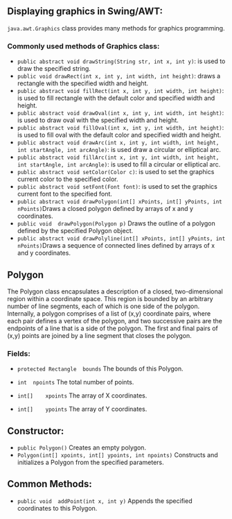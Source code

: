 ## Displaying graphics in Swing/AWT:

`java.awt.Graphics` class provides many methods for graphics programming.

### Commonly used methods of Graphics class:
* `public abstract void drawString(String str, int x, int y)`: is used to draw the specified string.
* `public void drawRect(int x, int y, int width, int height)`: draws a rectangle with the specified width and height.
* `public abstract void fillRect(int x, int y, int width, int height)`: is used to fill rectangle with the default color and specified width and height.
* `public abstract void drawOval(int x, int y, int width, int height)`: is used to draw oval with the specified width and height.
* `public abstract void fillOval(int x, int y, int width, int height)`: is used to fill oval with the default color and specified width and height.
* `public abstract void drawArc(int x, int y, int width, int height, int startAngle, int arcAngle)`: is used draw a circular or elliptical arc.
* `public abstract void fillArc(int x, int y, int width, int height, int startAngle, int arcAngle)`: is used to fill a circular or elliptical arc.
* `public abstract void setColor(Color c)`: is used to set the graphics current color to the specified color.
* `public abstract void setFont(Font font)`: is used to set the graphics current font to the specified font.
* `public abstract void	drawPolygon(int[] xPoints, int[] yPoints, int nPoints)`Draws a closed polygon defined by arrays of x and y coordinates.
* `public void	drawPolygon(Polygon p)`
Draws the outline of a polygon defined by the specified Polygon object.
* `public abstract void	drawPolyline(int[] xPoints, int[] yPoints, int nPoints)`Draws a sequence of connected lines defined by arrays of x and y coordinates.

## Polygon
The Polygon class encapsulates a description of a closed, two-dimensional region within a coordinate space. This region is bounded by an arbitrary number of line segments, each of which is one side of the polygon. Internally, a polygon comprises of a list of (x,y) coordinate pairs, where each pair defines a vertex of the polygon, and two successive pairs are the endpoints of a line that is a side of the polygon. The first and final pairs of (x,y) points are joined by a line segment that closes the polygon.

### Fields:
* `protected Rectangle	bounds`
The bounds of this Polygon.
* `int	npoints`
The total number of points.

* `int[]	xpoints`
The array of X coordinates.

* `int[]	ypoints`
The array of Y coordinates.
## Constructor:
* `public Polygon()`
Creates an empty polygon.
* `Polygon(int[] xpoints, int[] ypoints, int npoints)`
Constructs and initializes a Polygon from the specified parameters.
## Common Methods:
* `public void	addPoint(int x, int y)`
Appends the specified coordinates to this Polygon.

